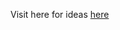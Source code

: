 Visit here for ideas [here](https://www.geeksforgeeks.org/minimum-number-swaps-required-sort-array/)